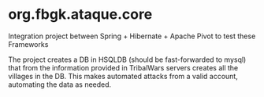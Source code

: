 org.fbgk.ataque.core
====================

Integration project between Spring + Hibernate + Apache Pivot to test these Frameworks

The project creates a DB in HSQLDB (should be fast-forwarded to mysql) that from the information provided in TribalWars servers creates all the villages in the DB. This makes automated attacks from a valid account, automating the data as needed.
